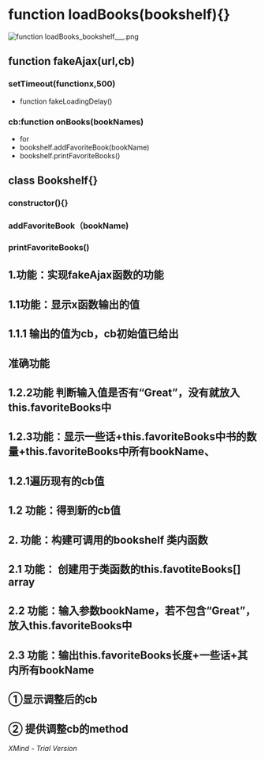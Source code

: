 # function loadBooks(bookshelf){}

![function loadBooks_bookshelf___.png](https://i.loli.net/2020/06/16/7tsOG2KZ3JCWTSN.png)

## function fakeAjax(url,cb)

### setTimeout(functionx,500)

- function fakeLoadingDelay()

### cb:function onBooks(bookNames)

- for 
- bookshelf.addFavoriteBook(bookName)
- bookshelf.printFavoriteBooks()

## class Bookshelf{}

### constructor(){}

### addFavoriteBook（bookName)

### printFavoriteBooks()

## 1.功能：实现fakeAjax函数的功能

## 1.1功能：显示x函数输出的值

## 1.1.1 输出的值为cb，cb初始值已给出

## 准确功能

## 1.2.2功能 判断输入值是否有“Great”，没有就放入this.favoriteBooks中

## 1.2.3功能：显示一些话+this.favoriteBooks中书的数量+this.favoriteBooks中所有bookName、

## 1.2.1遍历现有的cb值

## 1.2 功能：得到新的cb值

## 2. 功能：构建可调用的bookshelf 类内函数

## 2.1 功能： 创建用于类函数的this.favotiteBooks[] array

## 2.2 功能：输入参数bookName，若不包含“Great”，放入this.favoriteBooks中

## 2.3 功能：输出this.favoriteBooks长度+一些话+其内所有bookName

## ①显示调整后的cb

## ② 提供调整cb的method

*XMind - Trial Version*